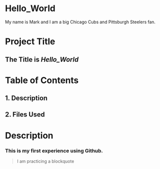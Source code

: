 # Hello_World
My name is Mark and I am a big Chicago Cubs and Pittsburgh Steelers fan. 
# Project Title
## The Title is *Hello_World*
# Table of Contents 
## 1. Description
## 2. Files Used
# Description
### This is my first experience using Github. 
> I am practicing a blockquote
